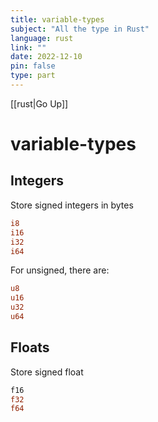 ```yaml
---
title: variable-types
subject: "All the type in Rust"
language: rust
link: ""
date: 2022-12-10
pin: false
type: part
---
```

[[rust|Go Up]]
# variable-types

## Integers
Store signed integers in bytes 
```rust
i8
i16
i32
i64
```

For unsigned, there are:
```rust
u8
u16
u32
u64
```

## Floats
Store signed float
```rust
f16
f32
f64
```